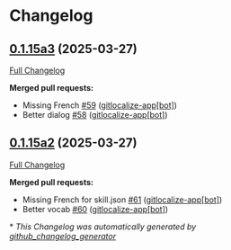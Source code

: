 # Changelog

## [0.1.15a3](https://github.com/OpenVoiceOS/ovos-skill-hello-world/tree/0.1.15a3) (2025-03-27)

[Full Changelog](https://github.com/OpenVoiceOS/ovos-skill-hello-world/compare/0.1.15a2...0.1.15a3)

**Merged pull requests:**

- Missing French [\#59](https://github.com/OpenVoiceOS/ovos-skill-hello-world/pull/59) ([gitlocalize-app[bot]](https://github.com/apps/gitlocalize-app))
- Better dialog [\#58](https://github.com/OpenVoiceOS/ovos-skill-hello-world/pull/58) ([gitlocalize-app[bot]](https://github.com/apps/gitlocalize-app))

## [0.1.15a2](https://github.com/OpenVoiceOS/ovos-skill-hello-world/tree/0.1.15a2) (2025-03-27)

[Full Changelog](https://github.com/OpenVoiceOS/ovos-skill-hello-world/compare/0.1.14...0.1.15a2)

**Merged pull requests:**

- Missing French for skill.json [\#61](https://github.com/OpenVoiceOS/ovos-skill-hello-world/pull/61) ([gitlocalize-app[bot]](https://github.com/apps/gitlocalize-app))
- Better vocab [\#60](https://github.com/OpenVoiceOS/ovos-skill-hello-world/pull/60) ([gitlocalize-app[bot]](https://github.com/apps/gitlocalize-app))



\* *This Changelog was automatically generated by [github_changelog_generator](https://github.com/github-changelog-generator/github-changelog-generator)*
